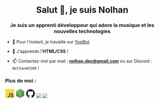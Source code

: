 <h1 align="center">Salut 👋, je suis Nolhan</h1>
<h3 align="center">Je suis un apprenti développeur qui adore la musique et les nouvelles technologies</h3>

- 🔭 Pour l'instant, je travaille sur [YopBot](https://github.com/Nonolanlan1007/Yop-Bot).

- 🌱 J'apprends l'**HTML/CSS** !

- 📫 Contactez-moi par mail : **nolhan.dev@gmail.com** ou sur Discord : `Nolhan#2508` !

<h3 align="left">Plus de moi :</h3>
<code><img height="30" src="https://raw.githubusercontent.com/devicons/devicon/master/icons/javascript/javascript-original.svg"></code>
<code><img height="30" src="https://raw.githubusercontent.com/github/explore/80688e429a7d4ef2fca1e82350fe8e3517d3494d/topics/nodejs/nodejs.png"></code>
<code><img height="30" src="https://github.com/devicons/devicon/blob/master/icons/github/github-original.svg"></code>

<img src="https://github-readme-stats.vercel.app/api?username=Nonolanlan1007&show_icons=true&hide_border=true&theme=tokyonight" />

<img src="https://github-readme-stats.vercel.app/api/top-langs?username=Nonolanlan1007&show_icons=true&theme=tokyonight&layout=compact" />

